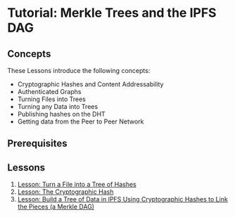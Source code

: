 # Tutorial: Merkle Trees and the IPFS DAG

## Concepts

These Lessons introduce the following concepts:

* Cryptographic Hashes and Content Addressability
* Authenticated Graphs
* Turning Files into Trees
* Turning any Data into Trees
* Publishing hashes on the DHT
* Getting data from the Peer to Peer Network

## Prerequisites

## Lessons

1. [Lesson: Turn a File into a Tree of Hashes](files-as-dags.md)
2. [Lesson: The Cryptographic Hash](crypto-hash.md)
3. [Lesson: Build a Tree of Data in IPFS Using Cryptographic Hashes to Link the Pieces \(a Merkle DAG\)](blocks-from-scratch.md)

